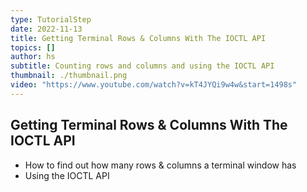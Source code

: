 ```yaml
---
type: TutorialStep
date: 2022-11-13
title: Getting Terminal Rows & Columns With The IOCTL API
topics: []
author: hs
subtitle: Counting rows and columns and using the IOCTL API
thumbnail: ./thumbnail.png
video: "https://www.youtube.com/watch?v=kT4JYQi9w4w&start=1498s"
---
```


## Getting Terminal Rows & Columns With The IOCTL API

- How to find out how many rows & columns a terminal window has
- Using the IOCTL API
